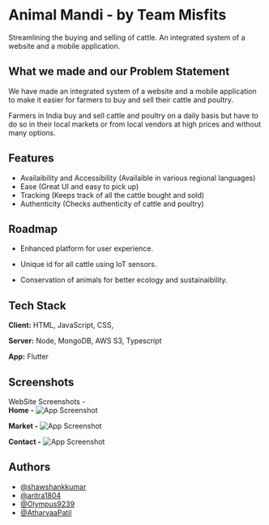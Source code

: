 # Animal Mandi - by Team Misfits

Streamlining the buying and selling of cattle. An integrated system of a website and a mobile application.



## What we made and our Problem Statement

We have made an integrated system of a website and a mobile application to make it easier for farmers to
 buy and sell their cattle and poultry.

Farmers in India buy and sell cattle and poultry on a daily basis but have to do so in their local markets or from local vendors at high prices and without many options.




## Features

- Availaibility and Accessibility (Availaible in various regional languages)
- Ease (Great UI and easy to pick up)
- Tracking (Keeps track of all the cattle bought and sold)
- Authenticity (Checks authenticity of cattle and poultry)


## Roadmap

- Enhanced platform for user experience.

- Unique id for all cattle using IoT sensors.

- Conservation of animals for better ecology and sustainaibility.


## Tech Stack

**Client:** HTML, JavaScript, CSS, 

**Server:** Node, MongoDB, AWS S3, Typescript

**App:** Flutter


## Screenshots
WebSite Screenshots -\
**Home -**
![App Screenshot](https://user-images.githubusercontent.com/71871835/153704463-187a5688-664f-4703-a4de-9ad57ffb556a.png)

**Market -** 
![App Screenshot](https://user-images.githubusercontent.com/71871835/153704399-b3082a3b-1418-4622-89be-c3d054c2171c.png)

**Contact -**
![App Screenshot](https://user-images.githubusercontent.com/71871835/153704499-970af285-6147-480b-98b5-55aa568331ee.png)

## Authors

- [@shawshankkumar](https://github.com/shawshankkumar)
- [@aritra1804](https://github.com/aritra1804)
- [@Olympus9239](https://github.com/aritra1804)
- [@AtharvaaPatil](https://github.com/AtharvaaPatil)
